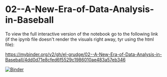 # 02--A-New-Era-of-Data-Analysis-in-Baseball

To view the full interactive version of the notebook go to the following link (if the ipynb file doesn't render the visuals right away, tyr using the html file):

https://mybinder.org/v2/gh/el-grudge/02--A-New-Era-of-Data-Analysis-in-Baseball/4dd0d71e8cfed6f5529c1986010ae483a57eb346

[![Binder](https://mybinder.org/badge_logo.svg)](https://mybinder.org/v2/gh/el-grudge/02--A-New-Era-of-Data-Analysis-in-Baseball/4dd0d71e8cfed6f5529c1986010ae483a57eb346)
